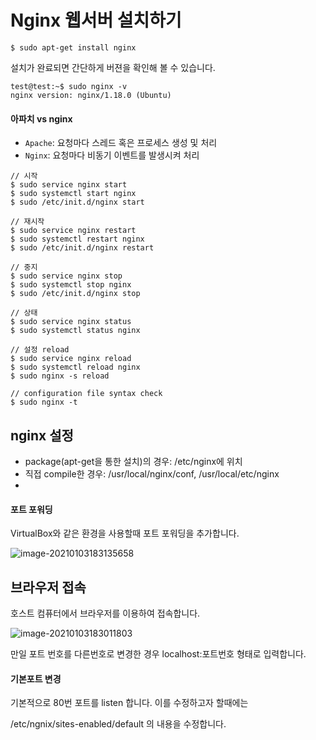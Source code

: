 # Nginx 웹서버 설치하기



```
$ sudo apt-get install nginx
```



설치가 완료되면 간단하게 버젼을 확인해 볼 수 있습니다.

```
test@test:~$ sudo nginx -v
nginx version: nginx/1.18.0 (Ubuntu)
```





#### 아파치 vs nginx

- `Apache`: 요청마다 스레드 혹은 프로세스 생성 및 처리
- `Nginx`: 요청마다 비동기 이벤트를 발생시켜 처리





```
// 시작
$ sudo service nginx start
$ sudo systemctl start nginx
$ sudo /etc/init.d/nginx start

// 재시작
$ sudo service nginx restart
$ sudo systemctl restart nginx
$ sudo /etc/init.d/nginx restart

// 중지
$ sudo service nginx stop
$ sudo systemctl stop nginx
$ sudo /etc/init.d/nginx stop

// 상태
$ sudo service nginx status
$ sudo systemctl status nginx

// 설정 reload
$ sudo service nginx reload
$ sudo systemctl reload nginx
$ sudo nginx -s reload

// configuration file syntax check
$ sudo nginx -t
```





## nginx 설정

- package(apt-get을 통한 설치)의 경우: /etc/nginx에 위치
- 직접 compile한 경우: /usr/local/nginx/conf, /usr/local/etc/nginx
- 





#### 포트 포워딩

VirtualBox와 같은 환경을 사용할때 포트 포워딩을 추가합니다.

![image-20210103183135658](D:\onedrive\강의준비\linux\img\image-20210103183135658.png)



## 브라우저 접속

호스트 컴퓨터에서 브라우저를 이용하여 접속합니다.



![image-20210103183011803](D:\onedrive\강의준비\linux\img\image-20210103183011803.png)



만일 포트 번호를 다른번호로 변경한 경우 localhost:포트번호 형태로 입력합니다.





#### 기본포트 변경

기본적으로 80번 포트를 listen 합니다. 이를 수정하고자 할때에는 

/etc/ngnix/sites-enabled/default 의 내용을 수정합니다.

